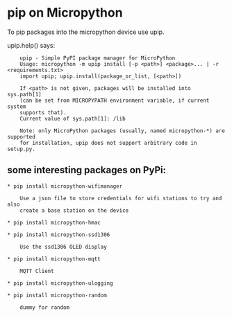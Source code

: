 # pip on Micropython

To pip packages into the micropython device use upip.

upip.help() says:

```
    upip - Simple PyPI package manager for MicroPython
    Usage: micropython -m upip install [-p <path>] <package>... | -r <requirements.txt>
    import upip; upip.install(package_or_list, [<path>])

    If <path> is not given, packages will be installed into sys.path[1]
    (can be set from MICROPYPATH environment variable, if current system
    supports that).
    Current value of sys.path[1]: /lib

    Note: only MicroPython packages (usually, named micropython-*) are supported
    for installation, upip does not support arbitrary code in setup.py.
```


## some interesting packages on PyPi:

    * pip install micropython-wifimanager
    
        Use a json file to store credentials for wifi stations to try and also
        create a base station on the device
        
    * pip install micropython-hmac
    
    * pip install micropython-ssd1306
    
        Use the ssd1306 OLED display
        
    * pip install micropython-mqtt
    
        MQTT Client
        
    * pip install micropython-ulogging
    
    * pip install micropython-random
    
        dummy for random
        
    